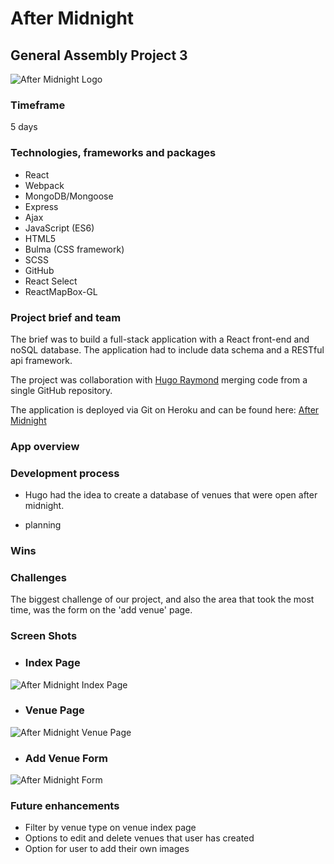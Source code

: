 # After Midnight
## General Assembly Project 3
![After Midnight Logo](https://user-images.githubusercontent.com/47188720/59196102-9fd5a200-8b85-11e9-9fdc-0c1d30866668.png)

### Timeframe
5 days

### Technologies, frameworks and packages
* React
* Webpack
* MongoDB/Mongoose
* Express
* Ajax
* JavaScript (ES6)
* HTML5
* Bulma (CSS framework)
* SCSS
* GitHub
* React Select
* ReactMapBox-GL


### Project brief and team
The brief was to build a full-stack application with a React front-end and noSQL database. The application had to include data schema and a RESTful api framework.

The project was collaboration with [Hugo Raymond](https://github.com/h-raymond) merging code from a single GitHub repository.

The application is deployed via Git on Heroku and can be found here: [After Midnight](http://after-midnight.herokuapp.com)

### App overview


### Development process

* Hugo had the idea to create a database of venues that were open after midnight.


* planning

### Wins


### Challenges
The biggest challenge of our project, and also the area that took the most time, was the form on the 'add venue' page.


### Screen Shots
* ### Index Page
![After Midnight Index Page](https://user-images.githubusercontent.com/47188720/59195804-d101a280-8b84-11e9-84bb-9bab2b618cda.png)

* ### Venue Page
![After Midnight Venue Page](https://user-images.githubusercontent.com/47188720/59195894-13c37a80-8b85-11e9-883c-9775537a55fb.png)

* ### Add Venue Form
![After Midnight Form](https://user-images.githubusercontent.com/47188720/59196372-62254900-8b86-11e9-8f85-aa4b7028a023.png)


### Future enhancements
* Filter by venue type on venue index page
* Options to edit and delete venues that user has created
* Option for user to add their own images
